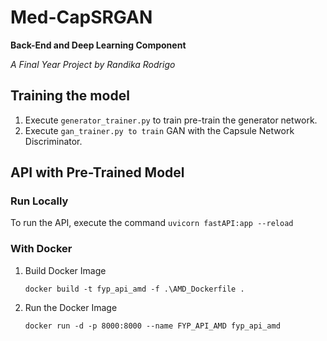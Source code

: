 # Med-CapSRGAN
**Back-End and Deep Learning Component**

*A Final Year Project by Randika Rodrigo*


## Training the model
1. Execute `generator_trainer.py` to train pre-train the generator network.
2. Execute `gan_trainer.py to train` GAN with the Capsule Network Discriminator.

## API with Pre-Trained Model
### Run Locally
To run the API, execute the command
    ```
    uvicorn fastAPI:app --reload
    ```
### With Docker
1. Build Docker Image
    ```
    docker build -t fyp_api_amd -f .\AMD_Dockerfile .
   ```
2. Run the Docker Image
    ```
   docker run -d -p 8000:8000 --name FYP_API_AMD fyp_api_amd
   ```



